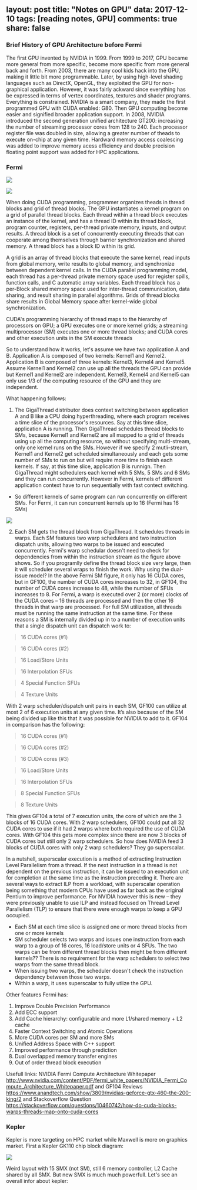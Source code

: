
layout: post
title: "Notes on GPU"
data: 2017-12-10
tags: [reading notes, GPU]
comments: true
share: false
---

### Brief History of GPU Architecture before Fermi

The first GPU invented by NVIDIA in 1999. From 1999 to 2017, GPU became more general from more specific, become more specific from more general back and forth. From 2003, there are many cool kids hack into the GPU, making it little bit more programmable. Later, by using high-level shading languages such as DirectX, OpenGL, they exploited the GPU for non-graphical application. However, it was fairly ackward since everything has be expressed in terms of vertex coordinates, textures and shader programs. Everything is constrained. NVIDIA is a smart company, they made the first programmed GPU with CUDA enabled: G80. Then GPU computing become easier and signified broader application support. In 2008, NVIDIA introduced the second generation unified architecture GT200: increasing the number of streaming processor cores from 128 to 240. Each processor register file was doubled in size, allowing a greater number of theads to execute on-chip at any given time. Hardward memory access coalescing was added to improve memory acess efficiency and double precision floating point support was added for HPC applications.

### Fermi

![](https://github.com/YuxinxinChen/YuxinxinChen.github.io/blob/master/images/fermi1.png)

![](https://github.com/YuxinxinChen/YuxinxinChen.github.io/blob/master/images/fermi2.png)

When doing CUDA programming, programmer organizes theads in thread blocks and grid of thread blocks. The GPU instantiates a kernel program on a grid of parallel thread blocks. Each thread within a thread block executes an instance of the kernel, and has a thread ID within its thread block, program counter, registers, per-thread private memory, inputs, and output results. 
A thread block is a set of concurrently executing threads that can cooperate among themselves through barrier synchronization and shared memory. A thread block has a block ID within its grid.

A grid is an array of thread blocks that execute the same kernel, read inputs from global memory, write results to global memory, and synchronize between dependent kernel calls. In the CUDA parallel programming model, each thread has a per-thread private memory space used for register spills, function calls, and C automatic array variables. Each thread block has a per-Block shared memory space used for inter-thread communication, data sharing, and result sharing in parallel algorithms. Grids of thread blocks share results in Global Memory space after kernel-wide global synchronization. 

CUDA's programming hierarchy of thread maps to the hierarchy of processors on GPU; a GPU executes one or more kernel grids; a streaming multiprocessor (SM) executes one or more thread blocks; and CUDA cores and other execution units in the SM execute threads 

So to understand how it works, let's assume we have two application A and B. Application A is composed of two kernels: Kernel1 and Kernel2. Application B is composed of three kernels: Kernel3, Kernel4 and Kernel5. Assume Kernel1 and Kernel2 can use up all the threads the GPU can provide but Kernel1 and Kernel2 are independent. Kernel3, Kernel4 and Kernel5 can only use 1/3 of the computing resource of the GPU and they are independent.

What happening follows:
1. The GigaThread distributor does context switching between application A and B like a CPU doing hyperthreading, where each program receives a time slice of the processor's resources. Say at this time slice, application A is running. Then GigaThread schedules thread blocks to SMs, because Kernel1 and Kernel2 are all mapped to a grid of threads using up all the computing resource, so without specifying multi-stream, only one kernel runs on the SMs. However if we specify 2 mutli-stream, Kernel1 and Kernel2 get scheduled simultaneously and each gets some number of SMs to run on but will require more time to finish each kernels. If say, at this time slice, application B is runnign. Then GigaThread might schedulers each kernel with 5 SMs, 5 SMs and 6 SMs and they can run concurrently. However in Fermi, kernels of different application context have to run sequentially with fast contect switching.

+ So different kernels of same program can run concurrently on different SMs. For Fermi, it can run concurrent kernels up to 16 (Fermi has 16 SMs)

![](https://github.com/YuxinxinChen/YuxinxinChen.github.io/blob/master/images/fermi3.png)

2. Each SM gets the thread block from GigaThread. It schedules threads in warps. Each SM features two warp schedulers and two instruction dispatch units, allowing two warps to be issued and executed concurrently. Fermi's warp schedular doesn't need to check for dependencies from within the instruction stream as the figure above shows. So if you programlly define the thread block size very large, then it will scheduler several wraps to finish the work. Why using the dual-issue model? In the above Fermi SM figure, it only has 16 CUDA cores, but in GF100, the number of CUDA cores increases to 32, in GF104, the number of CUDA cores increase to 48, while the number of SFUs increases to 8. For Fermi, a warp is executed over 2 (or more) clocks of the CUDA cores – 16 threads are processed and then the other 16 threads in that warp are processed. For full SM utilization, all threads must be running the same instruction at the same time. For these reasons a SM is internally divided up in to a number of execution units that a single dispatch unit can dispatch work to:

> 16 CUDA cores (#1)

> 16 CUDA cores (#2)

> 16 Load/Store Units

> 16 Interpolation SFUs

> 4 Special Function SFUs

> 4 Texture Units

With 2 warp scheduler/dispatch unit pairs in each SM, GF100 can utilize at most 2 of 6 execution units at any given time. It’s also because of the SM being divided up like this that it was possible for NVIDIA to add to it. GF104 in comparison has the following:

> 16 CUDA cores (#1)

> 16 CUDA cores (#2)

> 16 CUDA cores (#3)

> 16 Load/Store Units

> 16 Interpolation SFUs

> 8 Special Function SFUs

> 8 Texture Units

This gives GF104 a total of 7 execution units, the core of which are the 3 blocks of 16 CUDA cores.
With 2 warp schedulers, GF100 could put all 32 CUDA cores to use if it had 2 warps where both required the use of CUDA cores. With GF104 this gets more complex since there are now 3 blocks of CUDA cores but still only 2 warp schedulers. So how does NVIDIA feed 3 blocks of CUDA cores with only 2 warp schedulers? They go superscalar.

In a nutshell, superscalar execution is a method of extracting Instruction Level Parallelism from a thread. If the next instruction in a thread is not dependent on the previous instruction, it can be issued to an execution unit for completion at the same time as the instruction preceding it. There are several ways to extract ILP from a workload, with superscalar operation being something that modern CPUs have used as far back as the original Pentium to improve performance. For NVIDIA however this is new – they were previously unable to use ILP and instead focused on Thread Level Parallelism (TLP) to ensure that there were enough warps to keep a GPU occupied.

+ Each SM at each time slice is assigned one or more thread blocks from one or more kernels
+ SM scheduler selects two warps and issues one instruction from each warp to a group of 16 cores, 16 load/store units or 4 SFUs. The two warps can be from different thread blocks then might be from different kernels?? There is no requirement for the warp schedulers to select two warps from the same thread block.
+ When issuing two warps, the scheduler doesn't check the instruction dependency between those two warps.
+ Within a warp, it uses superscalar to fully utlize the GPU. 

Other features Fermi has:
1. Improve Double Precision Performance
2. Add ECC support
3. Add Cache hierarchy: configurable and more L1/shared memory + L2 cache
4. Faster Context Switching and Atomic Operations 
5. More CUDA cores per SM and more SMs
6. Unified Address Space with C++ support
7. Improved performance through prediction
8. Dual overlapped memory transfer engines
9. Out of order thread block execution

Usefull links: NVIDIA Fermi Compute Architecture Whitepaper <http://www.nvidia.com/content/PDF/fermi_white_papers/NVIDIA_Fermi_Compute_Architecture_Whitepaper.pdf> and GF104 Reviews <https://www.anandtech.com/show/3809/nvidias-geforce-gtx-460-the-200-king/2> and Stackoverflow Question <https://stackoverflow.com/questions/10460742/how-do-cuda-blocks-warps-threads-map-onto-cuda-cores>

### Kepler 

Kepler is more targeting on HPC market while Maxwell is more on graphics market. First a Kepler GK110 chip block diagram:

![](https://github.com/YuxinxinChen/YuxinxinChen.github.io/blob/master/images/kepler1.png)

Weird layout with 15 SMX (not SM), still 6 memory controller, L2 Cache shared by all SMX. But new SMX is much much powerfull. Let's see an overall infor about kepler:

![]()

